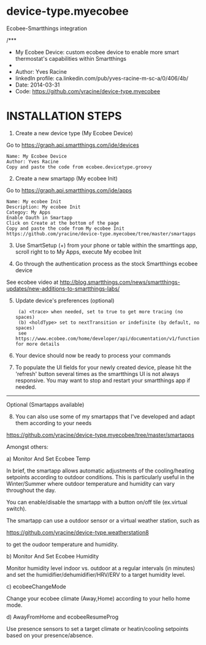 device-type.myecobee
====================

Ecobee-Smartthings integration

/***
 *  My Ecobee Device: custom ecobee device to enable more smart thermostat's capabilities within Smartthings
 *
 *  Author: Yves Racine
 *  linkedIn profile: ca.linkedin.com/pub/yves-racine-m-sc-a/0/406/4b/
 *  Date: 2014-03-31
 *  Code: https://github.com/yracine/device-type.myecobee
 
INSTALLATION STEPS
==================
 

1) Create a new device type (My Ecobee Device)

Go to https://graph.api.smartthings.com/ide/devices

	Name: My Ecobee Device
	Author: Yves Racine
	Copy and paste the code from ecobee.devicetype.groovy

2) Create a new smartapp (My ecobee Init) 

Go to https://graph.api.smartthings.com/ide/apps
 
	Name: My ecobee Init
	Description: My ecobee Init
	Categoy: My Apps
	Enable Oauth in Smartapp
	Click on Create at the bottom of the page
	Copy and paste the code from My ecobee Init
	https://github.com/yracine/device-type.myecobee/tree/master/smartapps

3) Use SmartSetup (+) from your phone or table within the smarttings app, 
	scroll right to to My Apps, execute My ecobee Init

4) Go through the authentication process as the stock Smartthings ecobee device

See ecobee video at 
http://blog.smartthings.com/news/smartthings-updates/new-additions-to-smartthings-labs/

5) Update device's preferences (optional)
	
        (a) <trace> when needed, set to true to get more tracing (no spaces)
        (b) <holdType> set to nextTransition or indefinite (by default, no spaces) 
        see https://www.ecobee.com/home/developer/api/documentation/v1/functions/SetHold.shtml for more details 

6) Your device should now be ready to process your commands

7) To populate the UI fields for your newly created device, please hit the 'refresh' button several times as the smartthings UI is not always responsive.  You may want to stop and restart your smartthings app if needed.


********************************************************************************************************************
Optional (Smartapps available)

8) You can also use some of my smartapps that I've developed and adapt them according to your needs 

https://github.com/yracine/device-type.myecobee/tree/master/smartapps

Amongst others:

a) Monitor And Set Ecobee Temp

In brief, the smartapp allows automatic adjustments of the cooling/heating setpoints according to outdoor conditions. This is particularly useful in the Winter/Summer where outdoor temperature and humidity can vary throughout the day.

You can enable/disable the smartapp with a button on/off tile (ex.virtual switch).

The smartapp can use a outdoor sensor or a virtual weather station, such as

https://github.com/yracine/device-type.weatherstation8 

to get the oudoor temperature and humidity.



b) Monitor And Set Ecobee Humidity

Monitor humidity level indoor vs. outdoor at a regular intervals (in minutes) and 
set the humidifier/dehumidifier/HRV/ERV  to a target humidity level. 

c) ecobeeChangeMode

Change your ecobee climate (Away,Home) according to your hello home mode.

d) AwayFromHome and ecobeeResumeProg

Use presence sensors to set a target climate or heatin/cooling setpoints based on your presence/absence.
